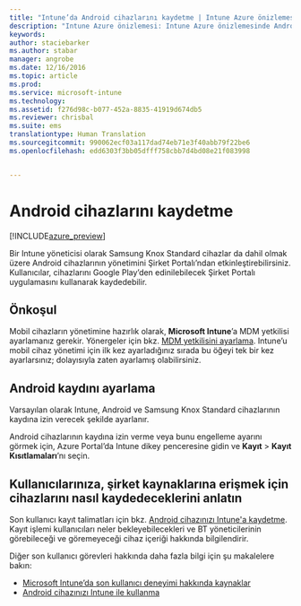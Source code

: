 ```yaml
---
title: "Intune’da Android cihazlarını kaydetme | Intune Azure önizlemesi | Microsoft Docs"
description: "Intune Azure önizlemesi: Intune Azure önizlemesinde Android cihazlarını kaydetmeyi öğrenin."
keywords: 
author: staciebarker
ms.author: stabar
manager: angrobe
ms.date: 12/16/2016
ms.topic: article
ms.prod: 
ms.service: microsoft-intune
ms.technology: 
ms.assetid: f276d98c-b077-452a-8835-41919d674db5
ms.reviewer: chrisbal
ms.suite: ems
translationtype: Human Translation
ms.sourcegitcommit: 990062ecf03a117dad74eb71e3f40abb79f22be6
ms.openlocfilehash: edd6303f3bb05dfff758cbb7d4bd08e21f083998


---
```


# <a name="enroll-android-devices"></a>Android cihazlarını kaydetme

[!INCLUDE[azure_preview](../includes/azure_preview.md)]

Bir Intune yöneticisi olarak Samsung Knox Standard cihazlar da dahil olmak üzere Android cihazlarının yönetimini Şirket Portalı’ndan etkinleştirebilirsiniz. Kullanıcılar, cihazlarını Google Play’den edinilebilecek Şirket Portalı uygulamasını kullanarak kaydedebilir.

## <a name="prerequisite"></a>Önkoşul

Mobil cihazların yönetimine hazırlık olarak, **Microsoft Intune**’a MDM yetkilisi ayarlamanız gerekir. Yönergeler için bkz. [MDM yetkilisini ayarlama](set-mdm-authority.md). Intune’u mobil cihaz yönetimi için ilk kez ayarladığınız sırada bu öğeyi tek bir kez ayarlarsınız; dolayısıyla zaten ayarlamış olabilirsiniz. 

## <a name="set-up-android-enrollment"></a>Android kaydını ayarlama

Varsayılan olarak Intune, Android ve Samsung Knox Standard cihazlarının kaydına izin verecek şekilde ayarlanır. 

Android cihazlarının kaydına izin verme veya bunu engelleme ayarını görmek için, Azure Portal’da Intune dikey penceresine gidin ve **Kayıt** > **Kayıt Kısıtlamaları**’nı seçin. 

## <a name="tell-your-users-how-to-enroll-their-devices-to-access-company-resources"></a>Kullanıcılarınıza, şirket kaynaklarına erişmek için cihazlarını nasıl kaydedeceklerini anlatın

Son kullanıcı kayıt talimatları için bkz. [Android cihazınızı Intune'a kaydetme](https://docs.microsoft.com/intune/enduser/enroll-your-device-in-intune-android). Kayıt işlemi kullanıcıları neler bekleyebilecekleri ve BT yöneticilerinin görebileceği ve göremeyeceği cihaz içeriği hakkında bilgilendirir.

Diğer son kullanıcı görevleri hakkında daha fazla bilgi için şu makalelere bakın:

- [Microsoft Intune’da son kullanıcı deneyimi hakkında kaynaklar](https://docs.microsoft.com/intune/deploy-use/what-to-tell-your-end-users-about-using-microsoft-intune)
- [Android cihazınızı Intune ile kullanma](https://docs.microsoft.com/intune/enduser/using-your-android-device-with-intune)


<!--HONumber=Feb17_HO1-->


